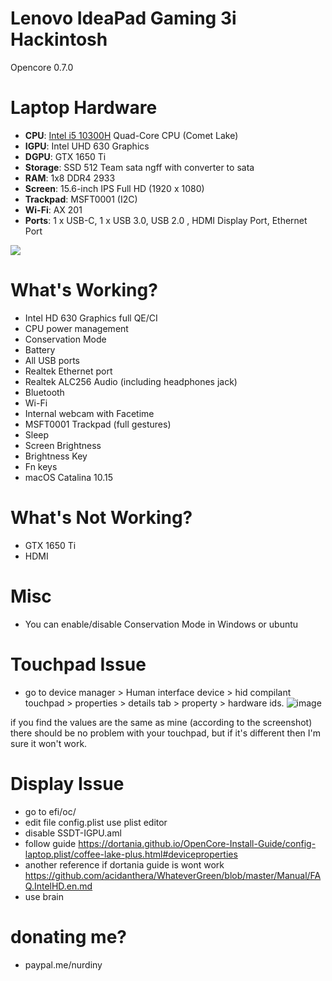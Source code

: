 # Lenovo IdeaPad Gaming 3i Hackintosh
Opencore 0.7.0
# Laptop Hardware


- <b>CPU</b>: [Intel i5 10300H](https://ark.intel.com/content/www/us/en/ark/products/201839/intel-core-i5-10300h-processor-8m-cache-up-to-4-50-ghz.html) Quad-Core CPU (Comet Lake)
- <b>IGPU</b>: Intel UHD 630 Graphics 
- <b>DGPU</b>: GTX 1650 Ti
- <b>Storage</b>: SSD 512 Team sata ngff with converter to sata
- <b>RAM</b>: 1x8 DDR4 2933
- <b>Screen</b>: 15.6-inch IPS Full HD (1920 x 1080)
- <b>Trackpad</b>: MSFT0001 (I2C)
- <b>Wi-Fi</b>: AX 201
- <b>Ports</b>: 1 x USB-C, 1 x USB 3.0, USB 2.0 , HDMI Display Port, Ethernet Port


<img src="./ss.png">

# What's Working?
- Intel HD 630 Graphics full QE/CI 
- CPU power management 
- Conservation Mode
- Battery
- All USB ports 
- Realtek Ethernet port 
- Realtek ALC256 Audio (including headphones jack)
- Bluetooth
- Wi-Fi 
- Internal webcam with Facetime
- MSFT0001 Trackpad (full gestures)
- Sleep
- Screen Brightness
- Brightness Key
- Fn keys
- macOS Catalina 10.15

# What's Not Working?
- GTX 1650 Ti
- HDMI

# Misc
- You can enable/disable Conservation Mode in Windows or ubuntu

# Touchpad Issue
- go to device manager > Human interface device > hid compilant touchpad > properties > details tab > property > hardware ids.
![image](https://user-images.githubusercontent.com/17905038/168947693-bccfbee7-c6db-4912-aa24-1ba9d8f1c4ab.png)

if you find the values are the same as mine (according to the screenshot) there should be no problem with your touchpad, but if it's different then I'm sure it won't work.

# Display Issue

- go to efi/oc/
- edit file config.plist use plist editor 
- disable SSDT-IGPU.aml
- follow guide https://dortania.github.io/OpenCore-Install-Guide/config-laptop.plist/coffee-lake-plus.html#deviceproperties
- another reference if dortania guide is wont work https://github.com/acidanthera/WhateverGreen/blob/master/Manual/FAQ.IntelHD.en.md
- use brain

# donating me? 
- paypal.me/nurdiny
